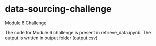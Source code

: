 # data-sourcing-challenge
Module 6 Challenge

The code for Module 6 challenge is present in retrieve_data.ipynb. The output is written in output folder (output.csv)
